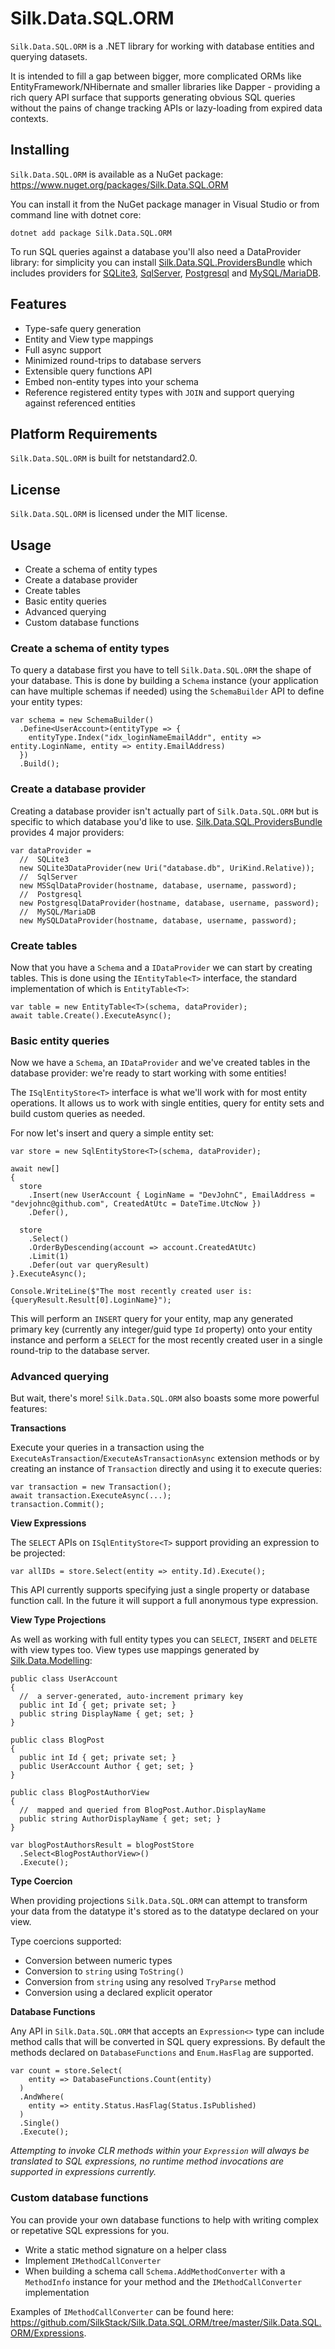 # Silk.Data.SQL.ORM

`Silk.Data.SQL.ORM` is a .NET library for working with database entities and querying datasets.

It is intended to fill a gap between bigger, more complicated ORMs like EntityFramework/NHibernate and smaller libraries like Dapper - providing a rich query API surface that supports generating obvious SQL queries without the pains of change tracking APIs or lazy-loading from expired data contexts.

## Installing

`Silk.Data.SQL.ORM` is available as a NuGet package: https://www.nuget.org/packages/Silk.Data.SQL.ORM

You can install it from the NuGet package manager in Visual Studio or from command line with dotnet core:

~~~~
dotnet add package Silk.Data.SQL.ORM
~~~~

To run SQL queries against a database you'll also need a DataProvider library: for simplicity you can install [Silk.Data.SQL.ProvidersBundle](https://github.com/SilkStack/Silk.Data.SQL.ProvidersBundle)  which includes providers for [SQLite3](https://github.com/SilkStack/Silk.Data.SQL.SQLite3), [SqlServer](https://github.com/SilkStack/Silk.Data.SQL.SqlServer), [Postgresql](https://github.com/SilkStack/Silk.Data.SQL.Postgresql) and [MySQL/MariaDB](https://github.com/SilkStack/Silk.Data.SQL.MySQL).

## Features

- Type-safe query generation
- Entity and View type mappings
- Full async support
- Minimized round-trips to database servers
- Extensible query functions API
- Embed non-entity types into your schema
- Reference registered entity types with `JOIN` and support querying against referenced entities

## Platform Requirements

`Silk.Data.SQL.ORM` is built for netstandard2.0.

## License

`Silk.Data.SQL.ORM` is licensed under the MIT license.

## Usage

- Create a schema of entity types
- Create a database provider
- Create tables
- Basic entity queries
- Advanced querying
- Custom database functions

### Create a schema of entity types

To query a database first you have to tell `Silk.Data.SQL.ORM` the shape of your database. This is done by building a `Schema` instance (your application can have multiple schemas if needed) using the `SchemaBuilder` API to define your entity types:

~~~
var schema = new SchemaBuilder()
  .Define<UserAccount>(entityType => {
    entityType.Index("idx_loginNameEmailAddr", entity => entity.LoginName, entity => entity.EmailAddress)
  })
  .Build();
~~~

### Create a database provider

Creating a database provider isn't actually part of `Silk.Data.SQL.ORM` but is specific to which database you'd like to use. [Silk.Data.SQL.ProvidersBundle](https://github.com/SilkStack/Silk.Data.SQL.ProvidersBundle) provides 4 major providers:

~~~
var dataProvider =
  //  SQLite3
  new SQLite3DataProvider(new Uri("database.db", UriKind.Relative));
  //  SqlServer
  new MSSqlDataProvider(hostname, database, username, password);
  //  Postgresql
  new PostgresqlDataProvider(hostname, database, username, password);
  //  MySQL/MariaDB
  new MySQLDataProvider(hostname, database, username, password);
~~~

### Create tables

Now that you have a `Schema` and a `IDataProvider` we can start by creating tables. This is done using the `IEntityTable<T>` interface, the standard implementation of which is `EntityTable<T>`:

~~~
var table = new EntityTable<T>(schema, dataProvider);
await table.Create().ExecuteAsync();
~~~

### Basic entity queries

Now we have a `Schema`, an `IDataProvider` and we've created tables in the database provider: we're ready to start working with some entities!

The `ISqlEntityStore<T>` interface is what we'll work with for most entity operations. It allows us to work with single entities, query for entity sets and build custom queries as needed.

For now let's insert and query a simple entity set:

~~~
var store = new SqlEntityStore<T>(schema, dataProvider);

await new[]
{
  store
    .Insert(new UserAccount { LoginName = "DevJohnC", EmailAddress = "devjohnc@github.com", CreatedAtUtc = DateTime.UtcNow })
    .Defer(),
    
  store
    .Select()
    .OrderByDescending(account => account.CreatedAtUtc)
    .Limit(1)
    .Defer(out var queryResult)
}.ExecuteAsync();

Console.WriteLine($"The most recently created user is: {queryResult.Result[0].LoginName}");
~~~

This will perform an `INSERT` query for your entity, map any generated primary key (currently any integer/guid type `Id` property) onto your entity instance and perform a `SELECT` for the most recently created user in a single round-trip to the database server.

### Advanced querying

But wait, there's more! `Silk.Data.SQL.ORM` also boasts some more powerful features:

**Transactions**

Execute your queries in a transaction using the `ExecuteAsTransaction`/`ExecuteAsTransactionAsync` extension methods or by creating an instance of `Transaction` directly and using it to execute queries:

~~~
var transaction = new Transaction();
await transaction.ExecuteAsync(...);
transaction.Commit();
~~~

**View Expressions**

The `SELECT` APIs on `ISqlEntityStore<T>` support providing an expression to be projected:

~~~
var allIDs = store.Select(entity => entity.Id).Execute();
~~~

This API currently supports specifying just a single property or database function call. In the future it will support a full anonymous type expression.

**View Type Projections**

As well as working with full entity types you can `SELECT`, `INSERT` and `DELETE` with view types too. View types use mappings generated by [Silk.Data.Modelling](https://github.com/SilkStack/Silk.Data.Modelling):

~~~
public class UserAccount
{
  //  a server-generated, auto-increment primary key
  public int Id { get; private set; }
  public string DisplayName { get; set; }
}

public class BlogPost
{
  public int Id { get; private set; }
  public UserAccount Author { get; set; }
}

public class BlogPostAuthorView
{
  //  mapped and queried from BlogPost.Author.DisplayName
  public string AuthorDisplayName { get; set; }
}

var blogPostAuthorsResult = blogPostStore
  .Select<BlogPostAuthorView>()
  .Execute();
~~~

**Type Coercion**

When providing projections `Silk.Data.SQL.ORM` can attempt to transform your data from the datatype it's stored as to the datatype declared on your view.

Type coercions supported:

- Conversion between numeric types
- Conversion to `string` using `ToString()`
- Conversion from `string` using any resolved `TryParse` method
- Conversion using a declared explicit operator

**Database Functions**

Any API in `Silk.Data.SQL.ORM` that accepts an `Expression<>` type can include method calls that will be converted in SQL query expressions. By default the methods declared on `DatabaseFunctions` and `Enum.HasFlag` are supported.

~~~
var count = store.Select(
    entity => DatabaseFunctions.Count(entity)
  )
  .AndWhere(
    entity => entity.Status.HasFlag(Status.IsPublished)
  )
  .Single()
  .Execute();
~~~

_Attempting to invoke CLR methods within your `Expression` will always be translated to SQL expressions, no runtime method invocations are supported in expressions currently._

### Custom database functions

You can provide your own database functions to help with writing complex or repetative SQL expressions for you.

- Write a static method signature on a helper class
- Implement `IMethodCallConverter`
- When building a schema call `Schema.AddMethodConverter` with a `MethodInfo` instance for your method and the `IMethodCallConverter` implementation

Examples of `IMethodCallConverter` can be found here: https://github.com/SilkStack/Silk.Data.SQL.ORM/tree/master/Silk.Data.SQL.ORM/Expressions.